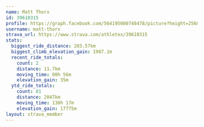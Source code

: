 ```yaml
---
name: Matt Thorx
id: 39610315
profile: https://graph.facebook.com/564195000748478/picture?height=256&width=256
username: matt-thorx
strava_url: https://www.strava.com/athletes/39610315
stats:
  biggest_ride_distance: 203.57km
  biggest_climb_elevation_gain: 1987.1m
  recent_ride_totals:
    count: 2
    distance: 11.7km
    moving_time: 00h 56m
    elevation_gain: 35m
  ytd_ride_totals:
    count: 81
    distance: 2047km
    moving_time: 130h 17m
    elevation_gain: 17775m
layout: strava_member
--- 
```

